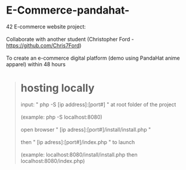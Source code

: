 # E-Commerce-pandahat-
 42 E-commerce website project: <br></br>
 Collaborate with another student (Christopher Ford - https://github.com/Chris7Ford)<br></br>
 To create an e-commerce digital platform (demo using PandaHat anime apparel) within 48 hours

> # hosting locally
> input: " php -S [ip address]:[port#] " at root folder of the project<br></br>
> (example: php -S localhost:8080)<br></br>
> open browser " [ip adress]:[port#]/install/install.php "<br></br>
> then " [ip adress]:[port#]/index.php " to launch<br></br>
> (example: localhost:8080/install/install.php then localhost:8080/index.php)
